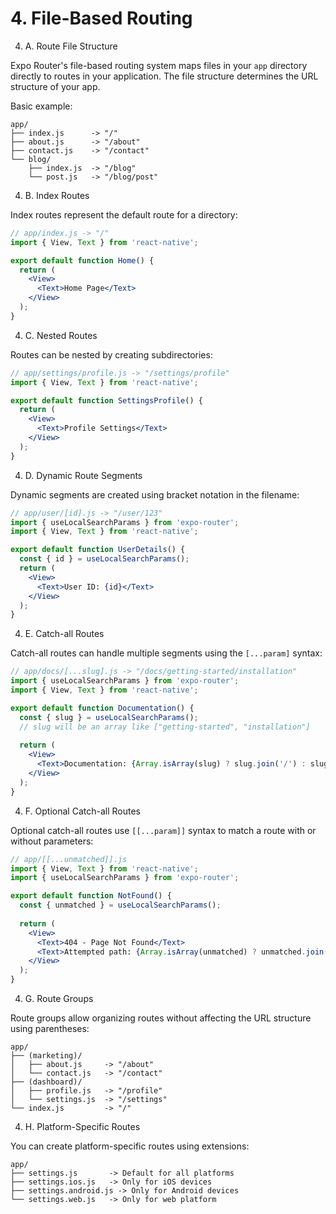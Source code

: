# 4. File-Based Routing

4. A. Route File Structure

Expo Router's file-based routing system maps files in your `app` directory directly to routes in your application. The file structure determines the URL structure of your app.

Basic example:
```
app/
├── index.js      -> "/"
├── about.js      -> "/about"
├── contact.js    -> "/contact"
└── blog/
    ├── index.js  -> "/blog"
    └── post.js   -> "/blog/post"
```

4. B. Index Routes

Index routes represent the default route for a directory:

```jsx
// app/index.js -> "/"
import { View, Text } from 'react-native';

export default function Home() {
  return (
    <View>
      <Text>Home Page</Text>
    </View>
  );
}
```

4. C. Nested Routes

Routes can be nested by creating subdirectories:

```jsx
// app/settings/profile.js -> "/settings/profile"
import { View, Text } from 'react-native';

export default function SettingsProfile() {
  return (
    <View>
      <Text>Profile Settings</Text>
    </View>
  );
}
```

4. D. Dynamic Route Segments

Dynamic segments are created using bracket notation in the filename:

```jsx
// app/user/[id].js -> "/user/123"
import { useLocalSearchParams } from 'expo-router';
import { View, Text } from 'react-native';

export default function UserDetails() {
  const { id } = useLocalSearchParams();
  return (
    <View>
      <Text>User ID: {id}</Text>
    </View>
  );
}
```

4. E. Catch-all Routes

Catch-all routes can handle multiple segments using the `[...param]` syntax:

```jsx
// app/docs/[...slug].js -> "/docs/getting-started/installation"
import { useLocalSearchParams } from 'expo-router';
import { View, Text } from 'react-native';

export default function Documentation() {
  const { slug } = useLocalSearchParams();
  // slug will be an array like ["getting-started", "installation"]
  
  return (
    <View>
      <Text>Documentation: {Array.isArray(slug) ? slug.join('/') : slug}</Text>
    </View>
  );
}
```

4. F. Optional Catch-all Routes

Optional catch-all routes use `[[...param]]` syntax to match a route with or without parameters:

```jsx
// app/[[...unmatched]].js
import { View, Text } from 'react-native';
import { useLocalSearchParams } from 'expo-router';

export default function NotFound() {
  const { unmatched } = useLocalSearchParams();
  
  return (
    <View>
      <Text>404 - Page Not Found</Text>
      <Text>Attempted path: {Array.isArray(unmatched) ? unmatched.join('/') : unmatched}</Text>
    </View>
  );
}
```

4. G. Route Groups

Route groups allow organizing routes without affecting the URL structure using parentheses:

```
app/
├── (marketing)/
│   ├── about.js     -> "/about"
│   └── contact.js   -> "/contact"
├── (dashboard)/
│   ├── profile.js   -> "/profile"
│   └── settings.js  -> "/settings"
└── index.js         -> "/"
```

4. H. Platform-Specific Routes

You can create platform-specific routes using extensions:

```
app/
├── settings.js       -> Default for all platforms
├── settings.ios.js   -> Only for iOS devices
├── settings.android.js -> Only for Android devices
└── settings.web.js   -> Only for web platform
```
